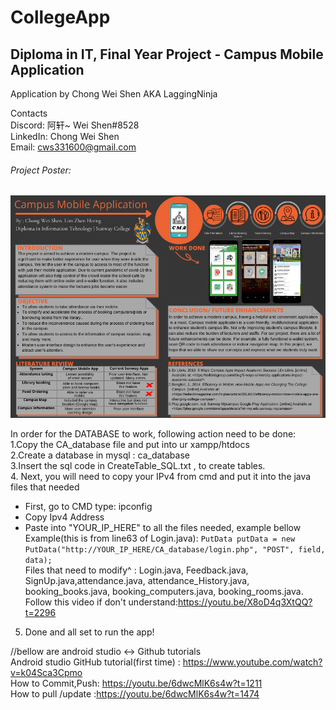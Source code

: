 # CollegeApp
## Diploma in IT, Final Year Project - Campus Mobile Application
Application by Chong Wei Shen AKA LaggingNinja

Contacts \
Discord: 阿轩~ Wei Shen#8528 \
LinkedIn: Chong Wei Shen \
Email: cws331600@gmail.com 

###### Project Poster: 
![](Program_Screenshots/CMAproject_Poster.png)

In order for the DATABASE to work, following action need to be done:\
1.Copy the CA_database file and put into ur xampp/htdocs\
2.Create a database in mysql : ca_database\
3.Insert the sql code in CreateTable_SQL.txt , to create tables.\
4. Next, you will need to copy your IPv4 from cmd and put it into the java files that needed
 - First, go to CMD type: ipconfig
 - Copy Ipv4 Address
 - Paste into "YOUR_IP_HERE" to all the files needed, example bellow\
Example(this is from line63 of Login.java): ```PutData putData = new PutData("http://YOUR_IP_HERE/CA_database/login.php", "POST", field, data);```\
Files that need to modify^ : Login.java, Feedback.java, SignUp.java,attendance.java, attendance_History.java, booking_books.java, booking_computers.java, booking_rooms.java.\
Follow this video if don't understand:https://youtu.be/X8oD4q3XtQQ?t=2296 <br/>
5. Done and all set to run the app!



//bellow are android studio <-> Github tutorials <br/>
Android studio GitHub tutorial(first time) : https://www.youtube.com/watch?v=k04Sca3Cpmo <br/>
How to Commit,Push: https://youtu.be/6dwcMlK6s4w?t=1211 <br/>
How to pull /update :https://youtu.be/6dwcMlK6s4w?t=1474
